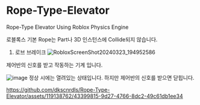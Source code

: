 # Rope-Type-Elevator
Rope-Type Elevator Using Roblox Physics Engine

로블록스 기본 Rope는 Part나 3D 인스턴스에 Collide되지 않습니다.


1. 로브 브레이크
![RobloxScreenShot20240323_194952586](https://github.com/dkscnrdls/Rope-Type-Elevator/assets/119138762/181abccd-3c2f-4a20-8a15-10a195281d1c)

제어반의 신호를 받고 작동하는 기계 입니다.

![image](https://github.com/dkscnrdls/Rope-Type-Elevator/assets/119138762/99d22867-c047-4c54-a2c8-a376117a4391)
정상 시에는 열려있는 상태입니다. 하지만 제어반의 신호를 받으면 닫힙니다.

https://github.com/dkscnrdls/Rope-Type-Elevator/assets/119138762/43399815-9d27-4766-8dc2-49c61db1ee34

